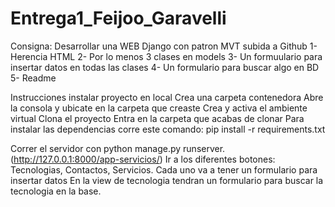 # Entrega1_Feijoo_Garavelli

Consigna: Desarrollar una WEB Django con patron MVT subida a Github
1- Herencia HTML
2- Por lo menos 3 clases en models
3- Un formuulario para insertar datos en todas las clases
4- Un formulario para buscar algo en BD
5- Readme

Instrucciones instalar proyecto en local
Crea una carpeta contenedora 
Abre la consola y ubicate en la carpeta que creaste
Crea y activa el ambiente virtual
Clona el proyecto
Entra en la carpeta que acabas de clonar
Para instalar las dependencias corre este comando:
pip install -r requirements.txt

Correr el servidor con python manage.py runserver. (http://127.0.0.1:8000/app-servicios/)
Ir a los diferentes botones: Tecnologias, Contactos, Servicios.
Cada uno va a tener un formulario para insertar datos
En la view de tecnologia tendran un formulario para buscar la tecnologia en la base.
